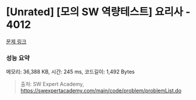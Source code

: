 # [Unrated] [모의 SW 역량테스트] 요리사 - 4012 

[문제 링크](https://swexpertacademy.com/main/code/problem/problemDetail.do?contestProbId=AWIeUtVakTMDFAVH) 

### 성능 요약

메모리: 36,388 KB, 시간: 245 ms, 코드길이: 1,492 Bytes



> 출처: SW Expert Academy, https://swexpertacademy.com/main/code/problem/problemList.do